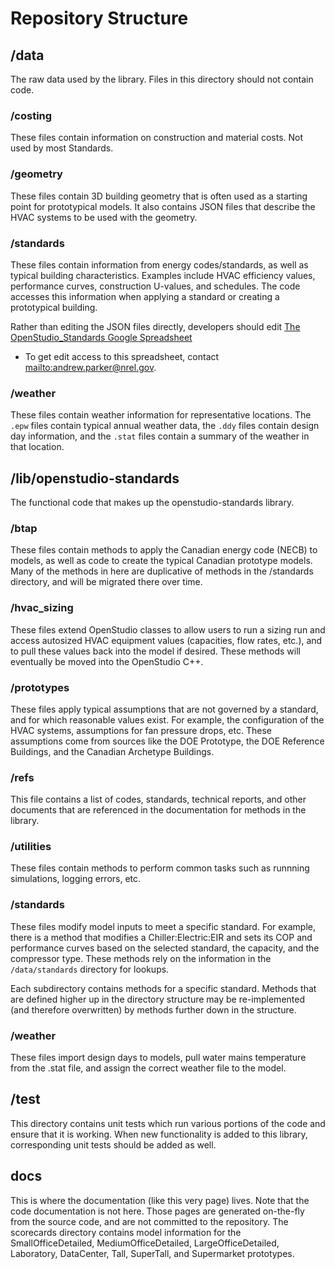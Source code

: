 
# Repository Structure

## /data

The raw data used by the library.  Files in this directory should not contain code.

### /costing

These files contain information on construction and material costs.  Not used by most Standards.

### /geometry

These files contain 3D building geometry that is often used as a starting point for prototypical models.  It also contains JSON files that describe the HVAC systems to be used with the geometry.

### /standards

These files contain information from energy codes/standards, as well as typical building characteristics.  Examples include HVAC efficiency values, performance curves, construction U-values, and schedules. The code accesses this information when applying a standard or creating a prototypical building.

Rather than editing the JSON files directly, developers should edit [The OpenStudio_Standards Google Spreadsheet](https://docs.google.com/spreadsheets/d/15-mlZrWbA4srtFHtWRP1dgPeuI5plFdjCb1B79fEukI/edit?usp=sharing)
- To get edit access to this spreadsheet, contact <mailto:andrew.parker@nrel.gov>.

### /weather

These files contain weather information for representative locations. The `.epw` files contain typical annual weather data, the `.ddy` files contain design day information, and the `.stat` files contain a summary of the weather in that location.

## /lib/openstudio-standards

The functional code that makes up the openstudio-standards library.

### /btap

These files contain methods to apply the Canadian energy code (NECB) to models, as well as code to create the typical Canadian prototype models.  Many of the methods in here are duplicative of methods in the /standards directory, and will be migrated there over time.

### /hvac_sizing

These files extend OpenStudio classes to allow users to run a sizing run and access autosized HVAC equipment values (capacities, flow rates, etc.), and to pull these values back into the model if desired.  These methods will eventually be moved into the OpenStudio C++.

### /prototypes

These files apply typical assumptions that are not governed by a standard, and for which reasonable values exist.  For example, the configuration of the HVAC systems, assumptions for fan pressure drops, etc.  These assumptions come from sources like the DOE Prototype, the DOE Reference Buildings, and the Canadian Archetype Buildings.

### /refs

This file contains a list of codes, standards, technical reports, and other documents that are referenced in the documentation for methods in the library.

### /utilities

These files contain methods to perform common tasks such as runnning simulations, logging errors, etc.

### /standards

These files modify model inputs to meet a specific standard.  For example, there is a method that modifies a Chiller:Electric:EIR and sets its COP and performance curves based on the selected standard, the capacity, and the compressor type.  These methods rely on the information in the `/data/standards` directory for lookups.

Each subdirectory contains methods for a specific standard.  Methods that are defined higher up in the directory structure may be re-implemented (and therefore overwritten) by methods further down in the structure.

### /weather

These files import design days to models, pull water mains temperature from the .stat file, and assign the correct weather file to the model.

## /test

This directory contains unit tests which run various portions of the code and ensure that it is working.  When new functionality is added to this library, corresponding unit tests should be added as well.

## docs

This is where the documentation (like this very page) lives.  Note that the code documentation is not here.  Those pages are generated on-the-fly from the source code, and are not committed to the repository.  The scorecards directory contains model information for the SmallOfficeDetailed, MediumOfficeDetailed, LargeOfficeDetailed, Laboratory, DataCenter, Tall, SuperTall, and Supermarket prototypes.
